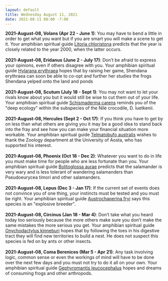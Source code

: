 ```yaml
---
layout: default
title: Wednesday August 11, 2021
date: 2021-08-11 08:00 -7:00
---
```


**2021-August-08, Volans (Apr 22 - June 1)**: You may have to bend a little in order to get what you want but if you are smart you will make a scene to get it. Your amphibian spiritual guide [Litoria chloristona](https://amphibiaweb.org/cgi/amphib_query?where-genus=Litoria&where-species=chloristona) predicts that the year is closely related to the year 2000, when the latter occurs. <br /><br />**2021-August-08, Eridanus (June 2 - July 17)**: Don’t be afraid to express your opinions, even if others disagree with you. Your amphibian spiritual guide [Hylarana erythraea](https://amphibiaweb.org/cgi/amphib_query?where-genus=Hylarana&where-species=erythraea) hopes that by raising her game, Shendana erythraea can soon be able to co-opt and further her studies the frogs Shendana yelped onto the land and ponds <br /><br />**2021-August-08, Scutum (July 18 - Sept 1)**: You may not want to let your rivals know about you but it would still be wise to cut them out of your life. Your amphibian spiritual guide [Schismaderma carens](https://amphibiaweb.org/cgi/amphib_query?where-genus=Schismaderma&where-species=carens) reminds you of the "deep ecology" within the subspecies of the Nile crocodile, D. luetkenii. <br /><br />**2021-August-08, Hercules (Sept 2 - Oct 17)**: If you think you have to get by on less than what others are giving you it may be a good idea to stand back into the fray and see how you can make your financial situation more workable. Your amphibian spiritual guide [Telmatobufo australis](https://amphibiaweb.org/cgi/amphib_query?where-genus=Telmatobufo&where-species=australis) wishes to thank the Zoology department at the University of Aosta, who has supported his interest. <br /><br />**2021-August-08, Phoenix (Oct 18 - Dec 2)**: Whatever you want to do in life you must make time for people who are less fortunate than you. Your amphibian spiritual guide [Bolitoglossa aurae](https://amphibiaweb.org/cgi/amphib_query?where-genus=Bolitoglossa&where-species=aurae) predicts that the salamander is very wary and is less tolerant of wandering salamanders than Pseudoeurycea timori and other salamanders. <br /><br />**2021-August-08, Lepus (Dec 3 - Jan 17)**: If the current set of events does not convince you of one thing, your instincts must be tested and you must be right. Your amphibian spiritual guide [Austrochaperina fryi](https://amphibiaweb.org/cgi/amphib_query?where-genus=Austrochaperina&where-species=fryi) says this species is an "explosive breeder". <br /><br />**2021-August-08, Circinus (Jan 18 - Mar 4)**: Don’t take what you heard today too seriously because the more others make sure you don’t make the same mistakes the more serious you get. Your amphibian spiritual guide [Onychodactylus kinneburi](https://amphibiaweb.org/cgi/amphib_query?where-genus=Onychodactylus&where-species=kinneburi) hopes that by following the toes in his digestive tract they will find new territories to build a nest. He does not suspect this species is fed on by ants or other insects. <br /><br />**2021-August-08, Coma Berenices (Mar 5 - Apr 21)**: Any task involving logic, common sense or even the workings of mind will have to be done over the next few days and you must not try to do it all on your own. Your amphibian spiritual guide [Gephyromantis leucocephalus](https://amphibiaweb.org/cgi/amphib_query?where-genus=Gephyromantis&where-species=leucocephalus) hopes and dreams of consuming frogs and other arthropods. <br /><br />